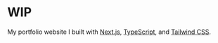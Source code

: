 # WIP

My portfolio website I built with [Next.js](https://nextjs.org/), [TypeScript](https://www.typescriptlang.org/), and [Tailwind CSS](https://tailwindcss.com/).
